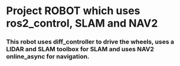 # Project ROBOT which uses ros2_control, SLAM and NAV2

### This robot uses diff_controller to drive the wheels, uses a LIDAR and SLAM toolbox for SLAM and uses NAV2 online_async for navigation.
